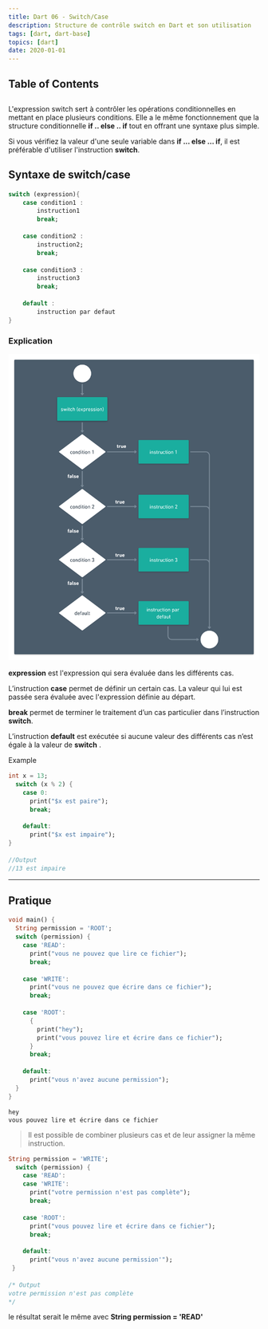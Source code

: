 ```yaml
---
title: Dart 06 - Switch/Case
description: Structure de contrôle switch en Dart et son utilisation
tags: [dart, dart-base]
topics: [dart]
date: 2020-01-01
---
```


## Table of Contents

##

L'expression switch sert à contrôler les opérations conditionnelles en mettant en place plusieurs conditions. Elle a le même fonctionnement que la structure conditionnelle **if .. else .. if** tout en offrant une syntaxe plus simple.

Si vous vérifiez la valeur d'une seule variable dans **if ... else ... if**, il est préférable d'utiliser l'instruction **switch**.

## Syntaxe de switch/case

```dart
switch (expression){
    case condition1 :
        instruction1
        break;

    case condition2 :
        instruction2;
        break;

    case condition3 :
        instruction3
        break;

    default :
        instruction par defaut
}
```

### Explication

![switch case](./images/switch.png)

**expression** est l'expression qui sera évaluée dans les différents cas.

L’instruction **case** permet de définir un certain cas. La valeur qui lui est passée sera évaluée avec l'expression définie au départ.

**break** permet de terminer le traitement d’un cas particulier dans l’instruction **switch**.

L’instruction **default** est exécutée si aucune valeur des différents cas n’est égale à la valeur de **switch** .

Example

```dart
int x = 13;
  switch (x % 2) {
    case 0:
      print("$x est paire");
      break;

    default:
      print("$x est impaire");
}

//Output
//13 est impaire
```

---

## Pratique

```dart:title=permission.dart
void main() {
  String permission = 'ROOT';
  switch (permission) {
    case 'READ':
      print("vous ne pouvez que lire ce fichier");
      break;

    case 'WRITE':
      print("vous ne pouvez que écrire dans ce fichier");
      break;

    case 'ROOT':
      {
        print("hey");
        print("vous pouvez lire et écrire dans ce fichier");
      }
      break;

    default:
      print("vous n'avez aucune permission");
  }
}
```

```dart:title=output
hey
vous pouvez lire et écrire dans ce fichier
```

> Il est possible de combiner plusieurs cas et de leur assigner la même instruction.

```dart
String permission = 'WRITE';
  switch (permission) {
    case 'READ':
    case 'WRITE':
      print("votre permission n'est pas complète");
      break;

    case 'ROOT':
      print("vous pouvez lire et écrire dans ce fichier");
      break;

    default:
      print("vous n'avez aucune permission'");
 }

/* Output
votre permission n'est pas complète
*/
```

le résultat serait le même avec **String permission = 'READ'**
